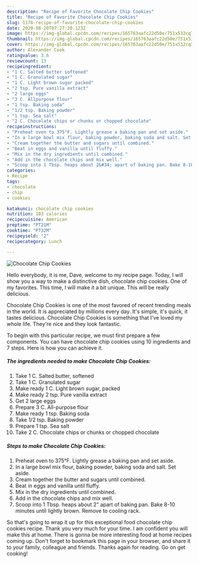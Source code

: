 ```yaml
---
description: "Recipe of Favorite Chocolate Chip Cookies"
title: "Recipe of Favorite Chocolate Chip Cookies"
slug: 1178-recipe-of-favorite-chocolate-chip-cookies
date: 2020-08-20T07:27:20.123Z
image: https://img-global.cpcdn.com/recipes/165763aafc22d50e/751x532cq70/chocolate-chip-cookies-recipe-main-photo.jpg
thumbnail: https://img-global.cpcdn.com/recipes/165763aafc22d50e/751x532cq70/chocolate-chip-cookies-recipe-main-photo.jpg
cover: https://img-global.cpcdn.com/recipes/165763aafc22d50e/751x532cq70/chocolate-chip-cookies-recipe-main-photo.jpg
author: Alexander Cook
ratingvalue: 3.6
reviewcount: 13
recipeingredient:
- "1 C. Salted butter softened"
- "1 C. Granulated sugar"
- "1 C. Light brown sugar packed"
- "2 tsp. Pure vanilla extract"
- "2 large eggs"
- "3 C. Allpurpose flour"
- "1 tsp. Baking soda"
- "1/2 tsp. Baking powder"
- "1 tsp. Sea salt"
- "2 C. Chocolate chips or chunks or chopped chocolate"
recipeinstructions:
- "Preheat oven to 375°F. Lightly grease a baking pan and set aside."
- "In a large bowl mix flour, baking powder, baking soda and salt. Set aside."
- "Cream together the butter and sugars until combined."
- "Beat in eggs and vanilla until fluffy."
- "Mix in the dry ingredients until combined."
- "Add in the chocolate chips and mix well."
- "Scoop into 1 Tbsp. heaps about 2&#34; apart of baking pan. Bake 8-10 minutes until lightly brown. Remove to cooling rack."
categories:
- Recipe
tags:
- chocolate
- chip
- cookies

katakunci: chocolate chip cookies 
nutrition: 103 calories
recipecuisine: American
preptime: "PT21M"
cooktime: "PT32M"
recipeyield: "2"
recipecategory: Lunch

---
```



![Chocolate Chip Cookies](https://img-global.cpcdn.com/recipes/165763aafc22d50e/751x532cq70/chocolate-chip-cookies-recipe-main-photo.jpg)

Hello everybody, it is me, Dave, welcome to my recipe page. Today, I will show you a way to make a distinctive dish, chocolate chip cookies. One of my favorites. This time, I will make it a bit unique. This will be really delicious.



Chocolate Chip Cookies is one of the most favored of recent trending meals in the world. It is appreciated by millions every day. It's simple, it's quick, it tastes delicious. Chocolate Chip Cookies is something that I've loved my whole life. They're nice and they look fantastic.


To begin with this particular recipe, we must first prepare a few components. You can have chocolate chip cookies using 10 ingredients and 7 steps. Here is how you can achieve it.

<!--inarticleads1-->

##### The ingredients needed to make Chocolate Chip Cookies:

1. Take 1 C. Salted butter, softened
1. Take 1 C. Granulated sugar
1. Make ready 1 C. Light brown sugar, packed
1. Make ready 2 tsp. Pure vanilla extract
1. Get 2 large eggs
1. Prepare 3 C. All-purpose flour
1. Make ready 1 tsp. Baking soda
1. Take 1/2 tsp. Baking powder
1. Prepare 1 tsp. Sea salt
1. Take 2 C. Chocolate chips or chunks or chopped chocolate




<!--inarticleads2-->

##### Steps to make Chocolate Chip Cookies:

1. Preheat oven to 375°F. Lightly grease a baking pan and set aside.
1. In a large bowl mix flour, baking powder, baking soda and salt. Set aside.
1. Cream together the butter and sugars until combined.
1. Beat in eggs and vanilla until fluffy.
1. Mix in the dry ingredients until combined.
1. Add in the chocolate chips and mix well.
1. Scoop into 1 Tbsp. heaps about 2&#34; apart of baking pan. Bake 8-10 minutes until lightly brown. Remove to cooling rack.




So that's going to wrap it up for this exceptional food chocolate chip cookies recipe. Thank you very much for your time. I am confident you will make this at home. There is gonna be more interesting food at home recipes coming up. Don't forget to bookmark this page in your browser, and share it to your family, colleague and friends. Thanks again for reading. Go on get cooking!
